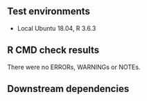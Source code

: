 ## Test environments

* Local Ubuntu 18.04, R 3.6.3

## R CMD check results

There were no ERRORs, WARNINGs or NOTEs. 

## Downstream dependencies
